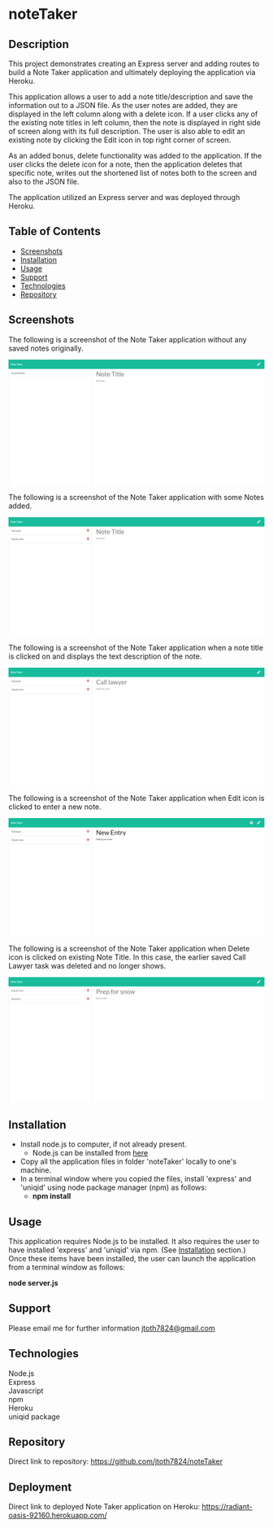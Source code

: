 # noteTaker

## Description

This project demonstrates creating an Express server and adding routes to build a Note Taker application and ultimately deploying the application via Heroku.

This application allows a user to add a note title/description and save the information out to a JSON file.  As the user notes are added, they are displayed in the left column along with a delete icon.   If a user clicks any of the existing note titles in left column, then the note is displayed in right side of screen along with its full description.   The user is also able to edit an existing note by clicking the Edit icon in top right corner of screen.

As an added bonus, delete functionality was added to the application.  If the user clicks the delete icon for a note, then the application deletes that specific note, writes out the shortened list of notes both to the screen and also to the JSON file.

The application utilized an Express server and was deployed through Heroku.

## Table of Contents

* [Screenshots](#Screenshots)
* [Installation](#Installation)
* [Usage](#Usage)
* [Support](#Support)
* [Technologies](#Technologies)
* [Repository](#Repository)

## Screenshots
 
The following is a screenshot of the Note Taker application without any saved notes originally.

<p align="center">
  <img src="./Develop/public/assets/images/noteTakerEmpty.png" alt="Note Taker application screenshot">
</p>

The following is a screenshot of the Note Taker application with some Notes added.

<p align="center">
  <img src="./Develop/public/assets/images/noteTakerSave.png" alt="Note Taker application Save screenshot">
</p>

The following is a screenshot of the Note Taker application when a note title is clicked on and displays the text description of the note.

<p align="center">
  <img src="./Develop/public/assets/images/noteTakerDetails.png" alt="Note Taker application Details screenshot">
</p>

The following is a screenshot of the Note Taker application when Edit icon is clicked to enter a new note.

<p align="center">
  <img src="./Develop/public/assets/images/noteTakerEdit.png" alt="Note Taker application Edit screenshot">
</p>

The following is a screenshot of the Note Taker application when Delete icon is clicked on existing Note Title.  In this case, the earlier saved Call Lawyer task was deleted and no longer shows.

<p align="center">
  <img src="./Develop/public/assets/images/noteTakerDelete.png" alt="Note Taker application Delete screenshot">
</p>

## Installation

* Install node.js to computer, if not already present.
    * Node.js can be installed from [here](https://nodejs.org/en/)
* Copy all the application files in folder 'noteTaker' locally to one's machine.
* In a terminal window where you copied the files, install 'express' and 'uniqid' using node package manager (npm) as follows:
    * **npm install**

## Usage

This application requires Node.js to be installed.  It also requires the user to have installed 'express' and 'uniqid' via npm.  (See [Installation](#installation) section.)  Once these items have been installed, the user can launch the application from a terminal window as follows:

**node server.js**

## Support

Please email me for further information jtoth7824@gmail.com


## Technologies

<div>Node.js</div>
<div>Express</div>
<div>Javascript</div>
<div>npm</div>
<div>Heroku</div>
<div>uniqid package</div>

## Repository

Direct link to repository:  https://github.com/jtoth7824/noteTaker

## Deployment

Direct link to deployed Note Taker application on Heroku:   https://radiant-oasis-92160.herokuapp.com/